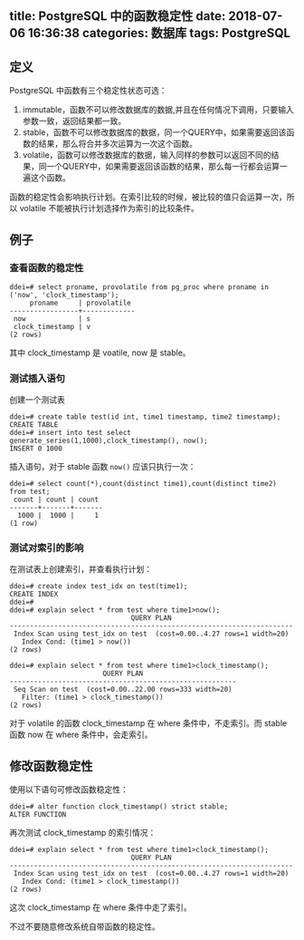 title: PostgreSQL 中的函数稳定性
date: 2018-07-06 16:36:38
categories: 数据库
tags: PostgreSQL
---

## 定义

PostgreSQL 中函数有三个稳定性状态可选：

1. immutable，函数不可以修改数据库的数据,并且在任何情况下调用，只要输入参数一致，返回结果都一致。
2. stable，函数不可以修改数据库的数据，同一个QUERY中，如果需要返回该函数的结果，那么将合并多次运算为一次这个函数。
3. volatile，函数可以修改数据库的数据，输入同样的参数可以返回不同的结果，同一个QUERY中，如果需要返回该函数的结果，那么每一行都会运算一遍这个函数。

函数的稳定性会影响执行计划。在索引比较的时候，被比较的值只会运算一次，所以 volatile 不能被执行计划选择作为索引的比较条件。

## 例子

### 查看函数的稳定性

```
ddei=# select proname, provolatile from pg_proc where proname in ('now', 'clock_timestamp');
     proname     | provolatile 
-----------------+-------------
 now             | s
 clock_timestamp | v
(2 rows)
```

其中 clock_timestamp 是 voatile, now 是 stable。

### 测试插入语句

创建一个测试表

```
ddei=# create table test(id int, time1 timestamp, time2 timestamp);
CREATE TABLE
ddei=# insert into test select generate_series(1,1000),clock_timestamp(), now();
INSERT 0 1000
```

插入语句，对于 stable 函数 `now()` 应该只执行一次：

```
ddei=# select count(*),count(distinct time1),count(distinct time2) from test;
 count | count | count 
-------+-------+-------
  1000 |  1000 |     1
(1 row)
```

### 测试对索引的影响

在测试表上创建索引，并查看执行计划：

```
ddei=# create index test_idx on test(time1);
CREATE INDEX
ddei=# 
ddei=# explain select * from test where time1>now();
                              QUERY PLAN                              
----------------------------------------------------------------------
 Index Scan using test_idx on test  (cost=0.00..4.27 rows=1 width=20)
   Index Cond: (time1 > now())
(2 rows)

ddei=# explain select * from test where time1>clock_timestamp();
                       QUERY PLAN                       
--------------------------------------------------------
 Seq Scan on test  (cost=0.00..22.00 rows=333 width=20)
   Filter: (time1 > clock_timestamp())
(2 rows)
```

对于 volatile 的函数 clock_timestamp 在 where 条件中，不走索引。而 stable 函数 now 在 where 条件中，会走索引。

## 修改函数稳定性

使用以下语句可修改函数稳定性：

```
ddei=# alter function clock_timestamp() strict stable;
ALTER FUNCTION
```

再次测试 clock_timestamp 的索引情况：
```
ddei=# explain select * from test where time1>clock_timestamp();
                              QUERY PLAN                              
----------------------------------------------------------------------
 Index Scan using test_idx on test  (cost=0.00..4.27 rows=1 width=20)
   Index Cond: (time1 > clock_timestamp())
(2 rows)
```

这次 clock_timestamp 在 where 条件中走了索引。

不过不要随意修改系统自带函数的稳定性。